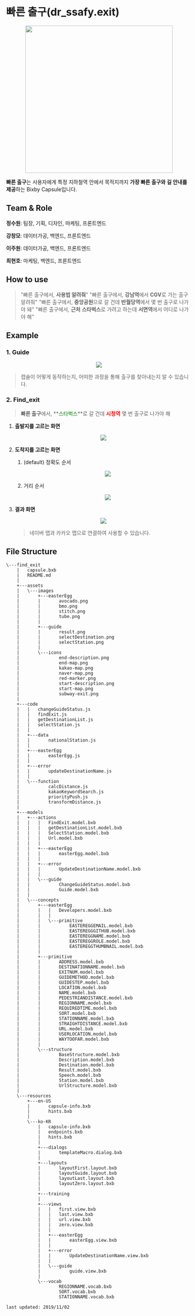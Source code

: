 # 빠른 출구(dr_ssafy.exit)

<div align='center'>
    <img src=".\assets\images\icons\subway-exit.png" height="400" width="400">
</div>



**빠른 출구**는 사용자에게 특정 지하철역 안에서 목적지까지 **가장 빠른 출구와 길 안내를 제공**하는 Bixby Capsule입니다.



## Team & Role

**정수원**: 팀장, 기획, 디자인, 마케팅, 프론트엔드

**강창모**: 데이터가공, 백엔드, 프론트엔드 

**이주원**: 데이터가공, 백엔드, 프론트엔드

**최현호**: 마케팅, 백엔드, 프론트엔드



## How to use

> "빠른 출구에서, **사용법 알려줘**"
> "빠른 출구에서, **강남역**에서 **CGV**로 가는 출구 알려줘"
> "빠른 출구에서, **중앙공원**으로 갈 건데 **반월당역**에서 몇 번 출구로 나가야 돼"
> "빠른 출구에서, **근처** **스타벅스**로 가려고 하는데 **서면역**에서 어디로 나가야 해"



## Example

### 1. Guide

<div align='center'>
    <img src=".\assets\readme\guide.png">
</div>

> 캡슐이 어떻게 동작하는지, 어떠한 과정을 통해 출구를 찾아내는지 알 수 있습니다.



### 2. Find_exit

> **빠른 출구**에서, **<span style="color: green">스타벅스</span>**로 갈 건데 **<span style="color: red">시청역</span>** 몇 번 출구로 나가야 해

1. **출발지를 고르는 화면**

   <div align='center'>
       <img src=".\assets\readme\exit_1.png">
   </div>

2. **도착지를 고르는 화면**

   1. (default) 정확도 순서

      <div align='center'>
          <img src=".\assets\readme\exit_2.png">
      </div>

   2. 거리 순서

      <div align='center'>
          <img src=".\assets\readme\exit_4.png">
      </div>

3. **결과 화면**

   

   <div align='center'>
       <img src=".\assets\readme\exit_3.png">
   </div>

   > 네이버 맵과 카카오 맵으로 연결하여 사용할 수 있습니다.



## File Structure

```
\---find_exit
    |   capsule.bxb
    |   README.md
    |
    +---assets
    |   \---images
    |       +---easterEgg
    |       |       avocado.png
    |       |       bmo.png
    |       |       stitch.png
    |       |       tube.png
    |       |
    |       +---guide
    |       |       result.png
    |       |       selectDestination.png
    |       |       selectStation.png
    |       |
    |       \---icons
    |               end-description.png
    |               end-map.png
    |               kakao-map.png
    |               naver-map.png
    |               red-marker.png
    |               start-description.png
    |               start-map.png
    |               subway-exit.png
    |
    +---code
    |   |   changeGuideStatus.js
    |   |   findExit.js
    |   |   getDestinationList.js
    |   |   selectStation.js
    |   |
    |   +---data
    |   |       nationalStation.js
    |   |
    |   +---easterEgg
    |   |       easterEgg.js
    |   |
    |   +---error
    |   |       updateDestinationName.js
    |   |
    |   \---function
    |           calcDistance.js
    |           kakaoKeywordSearch.js
    |           priorityPush.js
    |           transformDistance.js
    |
    +---models
    |   +---actions
    |   |   |   FindExit.model.bxb
    |   |   |   getDestinationList.model.bxb
    |   |   |   SelectStation.model.bxb
    |   |   |   Url.model.bxb
    |   |   |
    |   |   +---easterEgg
    |   |   |       easterEgg.model.bxb
    |   |   |
    |   |   +---error
    |   |   |       UpdateDestinationName.model.bxb
    |   |   |
    |   |   \---guide
    |   |           ChangeGuideStatus.model.bxb
    |   |           Guide.model.bxb
    |   |
    |   \---concepts
    |       +---easterEgg
    |       |   |   Developers.model.bxb
    |       |   |
    |       |   \---primitive
    |       |           EASTEREGGEMAIL.model.bxb
    |       |           EASTEREGGGITHUB.model.bxb
    |       |           EASTEREGGNAME.model.bxb
    |       |           EASTEREGGROLE.model.bxb
    |       |           EASTEREGGTHUMBNAIL.model.bxb
    |       |
    |       +---primitive
    |       |       ADDRESS.model.bxb
    |       |       DESTINATIONNAME.model.bxb
    |       |       EXITNUM.model.bxb
    |       |       GUIDEMETHOD.model.bxb
    |       |       GUIDESTEP.model.bxb
    |       |       LOCATION.model.bxb
    |       |       NAME.model.bxb
    |       |       PEDESTRIANDISTANCE.model.bxb
    |       |       REGIONNAME.model.bxb
    |       |       REQUIREDTIME.model.bxb
    |       |       SORT.model.bxb
    |       |       STATIONNAME.model.bxb
    |       |       STRAIGHTDISTANCE.model.bxb
    |       |       URL.model.bxb
    |       |       USERLOCATION.model.bxb
    |       |       WAYTOOFAR.model.bxb
    |       |
    |       \---structure
    |               BaseStructure.model.bxb
    |               Description.model.bxb
    |               Destination.model.bxb
    |               Result.model.bxb
    |               Speech.model.bxb
    |               Station.model.bxb
    |               UrlStructure.model.bxb
    |
    \---resources
        +---en-US
        |       capsule-info.bxb
        |       hints.bxb
        |
        \---ko-KR
            |   capsule-info.bxb
            |   endpoints.bxb
            |   hints.bxb
            |
            +---dialogs
            |       templateMacro.dialog.bxb
            |
            +---layouts
            |       layoutFirst.layout.bxb
            |       layoutGuide.layout.bxb
            |       layoutLast.layout.bxb
            |       layoutZero.layout.bxb
            |
            +---training
            |
            +---views
            |   |   first.view.bxb
            |   |   last.view.bxb
            |   |   url.view.bxb
            |   |   zero.view.bxb
            |   |
            |   +---easterEgg
            |   |       easterEgg.view.bxb
            |   |
            |   +---error
            |   |       UpdateDestinationName.view.bxb
            |   |
            |   \---guide
            |           guide.view.bxb
            |
            \---vocab
                    REGIONNAME.vocab.bxb
                    SORT.vocab.bxb
                    STATIONNAME.vocab.bxb

last updated: 2019/11/02
```


